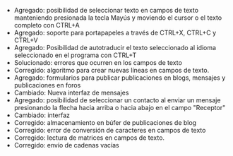 - Agregado: posibilidad de seleccionar texto en campos de texto manteniendo presionada la tecla Mayús y moviendo el cursor o el texto completo con CTRL+A
- Agregado: soporte para portapapeles a través de CTRL+X, CTRL+C y CTRL+V
- Agregado: Posibilidad de autotraducir el texto seleccionado al idioma seleccionado en el programa con CTRL+T
- Solucionado: errores que ocurren en los campos de texto
- Corregido: algoritmo para crear nuevas líneas en campos de texto.
- Agregado: formularios para publicar publicaciones en blogs, mensajes y publicaciones en foros
- Cambiado: Nueva interfaz de mensajes
- Agregado: posibilidad de seleccionar un contacto al enviar un mensaje presionando la flecha hacia arriba o hacia abajo en el campo "Receptor"
- Cambiado: interfaz
- Corregido: almacenamiento en búfer de publicaciones de blog
- Corregido: error de conversión de caracteres en campos de texto
- Corregido: lectura de matrices en campos de texto.
- Corregido: envío de cadenas vacías